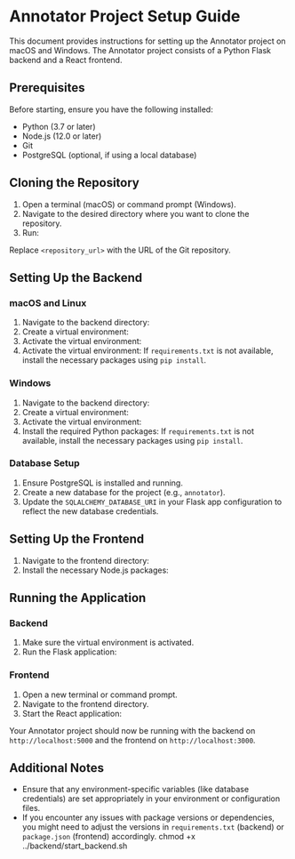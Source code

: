 # Annotator Project Setup Guide

This document provides instructions for setting up the Annotator project on macOS and Windows. The Annotator project consists of a Python Flask backend and a React frontend.

## Prerequisites

Before starting, ensure you have the following installed:
- Python (3.7 or later)
- Node.js (12.0 or later)
- Git
- PostgreSQL (optional, if using a local database)

## Cloning the Repository

1. Open a terminal (macOS) or command prompt (Windows).
2. Navigate to the desired directory where you want to clone the repository.
3. Run:

Replace `<repository_url>` with the URL of the Git repository.

## Setting Up the Backend

### macOS and Linux

1. Navigate to the backend directory:
2. Create a virtual environment:
3. Activate the virtual environment:
3. Activate the virtual environment:
If `requirements.txt` is not available, install the necessary packages using `pip install`.

### Windows

1. Navigate to the backend directory:
2. Create a virtual environment:
3. Activate the virtual environment:
4. Install the required Python packages:
If `requirements.txt` is not available, install the necessary packages using `pip install`.

### Database Setup

1. Ensure PostgreSQL is installed and running.
2. Create a new database for the project (e.g., `annotator`).
3. Update the `SQLALCHEMY_DATABASE_URI` in your Flask app configuration to reflect the new database credentials.

## Setting Up the Frontend

1. Navigate to the frontend directory:
2. Install the necessary Node.js packages:

## Running the Application

### Backend

1. Make sure the virtual environment is activated.
2. Run the Flask application:

### Frontend

1. Open a new terminal or command prompt.
2. Navigate to the frontend directory.
3. Start the React application:

Your Annotator project should now be running with the backend on `http://localhost:5000` and the frontend on `http://localhost:3000`.

## Additional Notes

- Ensure that any environment-specific variables (like database credentials) are set appropriately in your environment or configuration files.
- If you encounter any issues with package versions or dependencies, you might need to adjust the versions in `requirements.txt` (backend) or `package.json` (frontend) accordingly.
chmod +x ../backend/start_backend.sh
